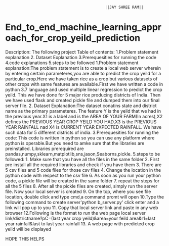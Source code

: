                                                 ||JAY SHREE RAM||
# End_to_end_machine_learning_approach_for_crop_yeild_prediction

Description: The following project 
Table of contents:
                  1.Problem statement explanation
                  2. Dataset Explanation
                  3.Prerequesities for running the code
                  4.code explanations
                  5.steps to be followed
1.Problem statement explanation:The problem statement is to create a local web server wherein by entering certain parameteres,you are able to predict the crop yeild for a particular crop.Here we have taken rice as a crop but various datasets of other crops with same features are available.First we have written a code in python 3.7 language and used multiple linear regression to predict the crop yeild. This we have done for 5 major rice producing districts of India. Then we have used flask and created pickle file and dumped them into our final server file.
2. Dataset Explanation:The dataset conatins state and district name as the primary parameteres. The feature Y is the yeild that we had in the previous year.X1 is a label and is the  AREA OF YOUR FARM(In acres),X2 defines the PREVIOUS YEAR CROP YEILD YOU HAD,X3 is the PREVIOUS YEAR RAINFALL nad X4 is CURRENT YEAR EXPECTED RAINFALL. We have such data for 5 different districts of india.
3.Prerequesities for running the code: This code is written in python so you can use any platform where python is operable.But you need to amke sure that the libraries are preinstalled. Libraries prerequired are pandas,numpy,sklearn,matplotlib,sns,jason,Seaborns,pickle.
 5.steps to be followed:
                        1. Make sure that you have all the files in the same folder
                        2. First pre install all the required libraries and check if you have them
                        3. There are 5 csv files and 5 code files for those csv files
                        4. Change the location in the python code with respect to the csv file
                        6. As soon as you run your python code, a pickle file will be created in the same folder
                        7. repeat the steps for all the 5 files
                        8. After all the pickle files are created, simply run the server file.
                        Now your local server is created
                        9. On the top, where you see file location, double click and type cmd,a command promt will open
                        10.Type the following command to create server'python b_server.py'
                        click enter and a link will pop up to you
                        11. Copy that local server link and paste in any web browser
                        12.Following is the format to run the web page
                        local server link/districtname?pC=(last year crop yeild)&area=your feild area&r1=last year rainfall&last to last year rainfall
                        13. A web page with predicted crop yeild will be displayed
                        
HOPE THIS HELPS

                        
